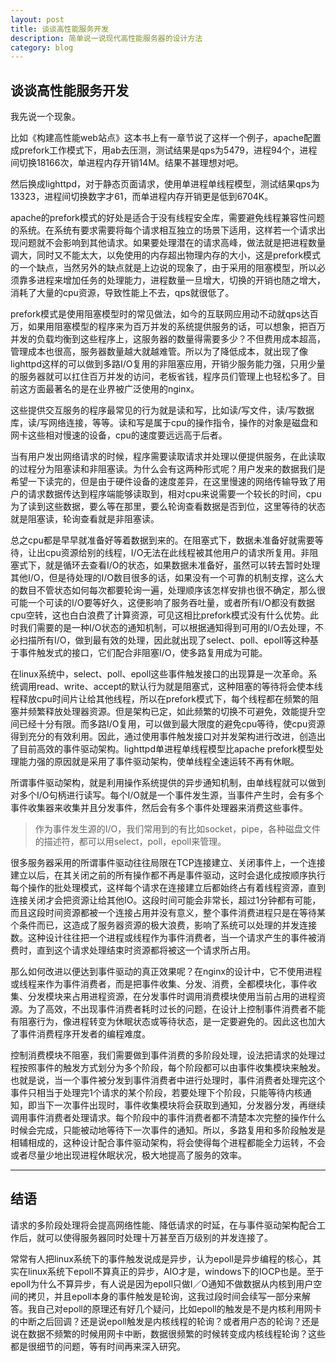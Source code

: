```yaml
---
layout: post
title: 谈谈高性能服务开发
description: 简单说一说现代高性能服务器的设计方法
category: blog
---
```


## 谈谈高性能服务开发

我先说一个现象。

比如《构建高性能web站点》这本书上有一章节说了这样一个例子，apache配置成prefork工作模式下，用ab去压测，测试结果是qps为5479，进程94个，进程间切换18166次，单进程内存开销14M。结果不甚理想对吧。

然后换成lighttpd，对于静态页面请求，使用单进程单线程模型，测试结果qps为13323，进程间切换数字才61，而单进程内存开销更是低到6704K。

apache的prefork模式的好处是适合于没有线程安全库，需要避免线程兼容性问题的系统。在系统有要求需要将每个请求相互独立的场景下适用，这样若一个请求出现问题就不会影响到其他请求。如果要处理潜在的请求高峰，做法就是把进程数量调大，同时又不能太大，以免使用的内存超出物理内存的大小，这是prefork模式的一个缺点，当然另外的缺点就是上边说的现象了，由于采用的阻塞模型，所以必须靠多进程来增加任务的处理能力，进程数量一旦增大，切换的开销也随之增大，消耗了大量的cpu资源，导致性能上不去，qps就很低了。

prefork模式是使用阻塞模型时的常见做法，如今的互联网应用动不动就qps达百万，如果用阻塞模型的程序来为百万并发的系统提供服务的话，可以想象，把百万并发的负载均衡到这些程序上，这服务器的数量得需要多少？不但费用成本超高，管理成本也很高，服务器数量越大就越难管。所以为了降低成本，就出现了像lighttpd这样的可以做到多路I/O复用的非阻塞应用，开销少服务能力强，只用少量的服务器就可以扛住百万并发的访问，老板省钱，程序员们管理上也轻松多了。目前这方面最著名的是在业界被广泛使用的nginx。

这些提供交互服务的程序最常见的行为就是读和写，比如读/写文件，读/写数据库，读/写网络连接，等等。读和写是属于cpu的操作指令，操作的对象是磁盘和网卡这些相对慢速的设备，cpu的速度要远远高于后者。

当有用户发出网络请求的时候，程序需要读取请求并处理以便提供服务，在此读取的过程分为阻塞读和非阻塞读。为什么会有这两种形式呢？用户发来的数据我们是希望一下读完的，但是由于硬件设备的速度差异，在这里慢速的网络传输导致了用户的请求数据传达到程序端能够读取到，相对cpu来说需要一个较长的时间，cpu为了读到这些数据，要么等在那里，要么轮询查看数据是否到位，这里等待的状态就是阻塞读，轮询查看就是非阻塞读。

总之cpu都是早早就准备好等着数据到来的。在阻塞式下，数据未准备好就需要等待，让出cpu资源给别的线程，I/O无法在此线程被其他用户的请求所复用。非阻塞式下，就是循环去查看I/O的状态，如果数据未准备好，虽然可以转去暂时处理其他I/O，但是待处理的I/O数目很多的话，如果没有一个可靠的机制支撑，这么大的数目不管状态如何每次都要轮询一遍，处理顺序该怎样安排也很不确定，那么很可能一个可读的I/O要等好久，这便影响了服务吞吐量，或者所有I/O都没有数据cpu空转，这也白白浪费了计算资源，可见这相比prefork模式没有什么优势。此时我们需要的是一种I/O状态的通知机制，可以根据通知得到可用的I/O去处理，不必扫描所有I/O，做到最有效的处理，因此就出现了select、poll、epoll等这种基于事件触发式的接口，它们配合非阻塞I/O，使多路复用成为可能。

在linux系统中，select、poll、epoll这些事件触发接口的出现算是一次革命。系统调用read、write、accept的默认行为就是阻塞式，这种阻塞的等待将会使本线程释放cpu时间片让给其他线程，所以在prefork模式下，每个线程都在频繁的阻塞并频繁释放处理器资源。但是架构已定，如此频繁的切换不可避免，效能提升空间已经十分有限。而多路I/O复用，可以做到最大限度的避免cpu等待，使cpu资源得到充分的有效利用。因此，通过使用事件触发接口对并发架构进行改进，创造出了目前高效的事件驱动架构。lighttpd单进程单线程模型比apache prefork模型处理能力强的原因就是采用了事件驱动架构，使单线程全速运转不再有休眠。

所谓事件驱动架构，就是利用操作系统提供的异步通知机制，由单线程就可以做到对多个I/O句柄进行读写。每个I/O就是一个事件发生源，当事件产生时，会有多个事件收集器来收集并且分发事件，然后会有多个事件处理器来消费这些事件。

> 作为事件发生源的I/O，我们常用到的有比如socket，pipe，各种磁盘文件的描述符，都可以用select，poll，epoll来管理。

很多服务器采用的所谓事件驱动往往局限在TCP连接建立、关闭事件上，一个连接建立以后，在其关闭之前的所有操作都不再是事件驱动，这时会退化成按顺序执行每个操作的批处理模式，这样每个请求在连接建立后都始终占有着线程资源，直到连接关闭才会把资源让给其他IO。这段时间可能会非常长，超过1分钟都有可能，而且这段时间资源都被一个连接占用并没有意义，整个事件消费进程只是在等待某个条件而已，这造成了服务器资源的极大浪费，影响了系统可以处理的并发连接数。这种设计往往把一个进程或线程作为事件消费者，当一个请求产生的事件被消费时，直到这个请求处理结束时资源都将被这一个请求所占用。

那么如何改进以便达到事件驱动的真正效果呢？在nginx的设计中，它不使用进程或线程来作为事件消费者，而是把事件收集、分发、消费，全都模块化，事件收集、分发模块来占用进程资源，在分发事件时调用消费模块使用当前占用的进程资源。为了高效，不出现事件消费者耗时过长的问题，在设计上控制事件消费者不能有阻塞行为，像进程转变为休眠状态或等待状态，是一定要避免的。因此这也加大了事件消费程序开发者的编程难度。

控制消费模块不阻塞，我们需要做到事件消费的多阶段处理，设法把请求的处理过程按照事件的触发方式划分为多个阶段，每个阶段都可以由事件收集模块来触发。也就是说，当一个事件被分发到事件消费者中进行处理时，事件消费者处理完这个事件只相当于处理完1个请求的某个阶段，若要处理下个阶段，只能等待内核通知，即当下一次事件出现时，事件收集模块将会获取到通知，分发器分发，再继续调用事件消费者处理请求。每个阶段中的事件消费者都不清楚本次完整的操作什么时候会完成，只能被动地等待下一次事件的通知。所以，多路复用和多阶段触发是相辅相成的，这种设计配合事件驱动架构，将会使得每个进程都能全力运转，不会或者尽量少地出现进程休眠状况，极大地提高了服务的效率。

--------

## 结语

请求的多阶段处理将会提高网络性能、降低请求的时延，在与事件驱动架构配合工作后，就可以使得服务器同时处理十万甚至百万级别的并发连接了。

常常有人把linux系统下的事件触发说成是异步，认为epoll是异步编程的核心，其实在linux系统下epoll不算真正的异步，AIO才是，windows下的IOCP也是。至于epoll为什么不算异步，有人说是因为epoll只做I／O通知不做数据从内核到用户空间的拷贝，并且epoll本身的事件触发是轮询，这我过段时间会续写一部分来解答。我自己对epoll的原理还有好几个疑问，比如epoll的触发是不是内核利用网卡的中断之后回调？还是说epoll触发是内核线程的轮询？或者用户态的轮询？还是说在数据不频繁的时候用网卡中断，数据很频繁的时候转变成内核线程轮询？这些都是很细节的问题，等有时间再来深入研究。
